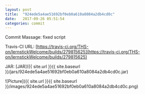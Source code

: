 ```yaml
---
layout: post
title:  "924ede5a4ae51692bf0eb0a610a8084a2db4cd0c"
date:   2017-09-26 05:51:54
categories: commit
---
```


Commit Massage: fixed script  

Travis-CI URL: [https://travis-ci.org/THS-on/lernstickWelcome/builds/279815625](https://travis-ci.org/THS-on/lernstickWelcome/builds/279815625)

JAR: [JAR]({{ site.url }}{{ site.baseurl }}/jars/924ede5a4ae51692bf0eb0a610a8084a2db4cd0c.jar)

![Picture]({{ site.url }}{{ site.baseurl }}/images/924ede5a4ae51692bf0eb0a610a8084a2db4cd0c.png)

